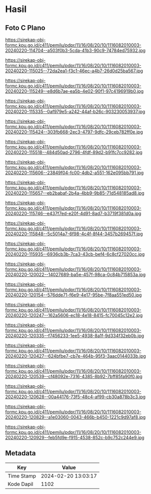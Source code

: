 # Hasil

## Foto C Plano

https://sirekap-obj-formc.kpu.go.id/c411/pemilu/pdpr/11/16/08/20/10/1116082010003-20240220-114704--a503f0b3-5cda-41b3-90c9-74784ed75932.jpg

https://sirekap-obj-formc.kpu.go.id/c411/pemilu/pdpr/11/16/08/20/10/1116082010003-20240220-115025--72da2ea1-f3c1-46ec-a4b7-26d0d25ba567.jpg

https://sirekap-obj-formc.kpu.go.id/c411/pemilu/pdpr/11/16/08/20/10/1116082010003-20240220-115249--e8d6b7ae-ea5b-4e02-90f1-97c4196919b0.jpg

https://sirekap-obj-formc.kpu.go.id/c411/pemilu/pdpr/11/16/08/20/10/1116082010003-20240220-115335--0af979e5-a242-44af-b26c-903230053937.jpg

https://sirekap-obj-formc.kpu.go.id/c411/pemilu/pdpr/11/16/08/20/10/1116082010003-20240220-115424--303fb668-2ec3-4797-9dfc-29ceb782ff0e.jpg

https://sirekap-obj-formc.kpu.go.id/c411/pemilu/pdpr/11/16/08/20/10/1116082010003-20240220-115518--484d50ad-2796-4fdf-89d2-b91fc7cc9282.jpg

https://sirekap-obj-formc.kpu.go.id/c411/pemilu/pdpr/11/16/08/20/10/1116082010003-20240220-115606--23849f04-fc00-4db2-a551-162e095bb791.jpg

https://sirekap-obj-formc.kpu.go.id/c411/pemilu/pdpr/11/16/08/20/10/1116082010003-20240220-115657--eb2babaf-2b4a-4bb9-9b85-71d548185ad8.jpg

https://sirekap-obj-formc.kpu.go.id/c411/pemilu/pdpr/11/16/08/20/10/1116082010003-20240220-115746--e437f7ed-e20f-4d91-8ad7-b3719f381d0a.jpg

https://sirekap-obj-formc.kpu.go.id/c411/pemilu/pdpr/11/16/08/20/10/1116082010003-20240220-115848--5c5014a7-6f98-4c4f-8f44-3457b269457f.jpg

https://sirekap-obj-formc.kpu.go.id/c411/pemilu/pdpr/11/16/08/20/10/1116082010003-20240220-115935--6936cb3b-7ca3-43cb-bef4-6c8cf27020cc.jpg

https://sirekap-obj-formc.kpu.go.id/c411/pemilu/pdpr/11/16/08/20/10/1116082010003-20240220-120022--14027689-ba5e-457f-98ca-0c84b715853a.jpg

https://sirekap-obj-formc.kpu.go.id/c411/pemilu/pdpr/11/16/08/20/10/1116082010003-20240220-120154--576dde71-f6e9-4e17-95be-7f8aa551ed50.jpg

https://sirekap-obj-formc.kpu.go.id/c411/pemilu/pdpr/11/16/08/20/10/1116082010003-20240220-120247--162a5606-ec18-4e18-8415-fc70045c12e2.jpg

https://sirekap-obj-formc.kpu.go.id/c411/pemilu/pdpr/11/16/08/20/10/1116082010003-20240220-120335--f7456233-1ee5-4938-8a1f-9d334f32eb0b.jpg

https://sirekap-obj-formc.kpu.go.id/c411/pemilu/pdpr/11/16/08/20/10/1116082010003-20240220-120427--624bfbe7-cb7e-464b-95f3-3aac0144033b.jpg

https://sirekap-obj-formc.kpu.go.id/c411/pemilu/pdpr/11/16/08/20/10/1116082010003-20240220-120539--cf48092e-7316-4385-8b92-7bff85fa90f0.jpg

https://sirekap-obj-formc.kpu.go.id/c411/pemilu/pdpr/11/16/08/20/10/1116082010003-20240220-120628--00a44176-73f5-48c4-af99-cb30a878b3c3.jpg

https://sirekap-obj-formc.kpu.go.id/c411/pemilu/pdpr/11/16/08/20/10/1116082010003-20240220-120829--a1e03060-0043-466b-b450-1221c9d97af8.jpg

https://sirekap-obj-formc.kpu.go.id/c411/pemilu/pdpr/11/16/08/20/10/1116082010003-20240220-120929--feb5fd9e-f915-4538-852c-b9c752c244e9.jpg


## Metadata

| Key        | Value               |
| ---------- | ------------------- |
| Time Stamp | 2024-02-20 13:03:17 |
| Kode Dapil | 1102                |



